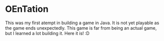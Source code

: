 # OEnTation
This was my first atempt in building a game in Java. It is not yet playable as the game ends unexpectedly. This game is far from being an actual game, but I learned a lot building it. Here it is! :D
